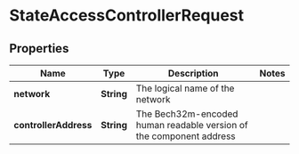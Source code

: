 

# StateAccessControllerRequest


## Properties

| Name | Type | Description | Notes |
|------------ | ------------- | ------------- | -------------|
|**network** | **String** | The logical name of the network |  |
|**controllerAddress** | **String** | The Bech32m-encoded human readable version of the component address |  |




